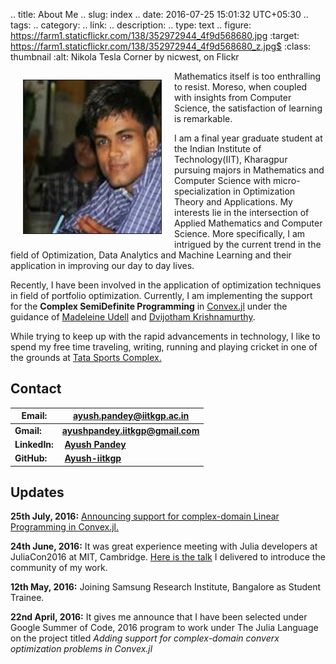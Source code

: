  
.. title: About Me 
.. slug: index
.. date: 2016-07-25 15:01:32 UTC+05:30
.. tags: 
.. category: 
.. link: 
.. description: 
.. type: text
.. figure: https://farm1.staticflickr.com/138/352972944_4f9d568680.jpg
   :target: https://farm1.staticflickr.com/138/352972944_4f9d568680_z.jpg$
   :class: thumbnail
   :alt: Nikola Tesla Corner by nicwest, on Flickr

 
<div>
    <p style="float: left;"><img src="/images/profile.jpg" class="img-circle" height="245px" width="220px" border="1px" style="margin: 0px 20px" ></p>
    <p>Mathematics itself is too enthralling to resist. Moreso, when coupled with insights from Computer Science, the satisfaction of learning is remarkable.


I am a final year graduate student at the Indian Institute of Technology(IIT), Kharagpur pursuing majors in Mathematics and Computer Science with micro-specialization in Optimization Theory and Applications. My interests lie in the intersection of Applied Mathematics and Computer Science. More specifically, I am intrigued by the current trend in the field of Optimization, Data Analytics and Machine Learning and their application in improving our day to day lives. 

Recently, I have been involved in the application of optimization techniques in field of portfolio optimization. Currently, I am implementing the support for the **Complex SemiDefinite Programming** in [Convex.jl](http://convexjl.readthedocs.io/en/latest/) under the guidance of [Madeleine Udell](https://people.orie.cornell.edu/mru8/) and [Dvijotham Krishnamurthy](http://www.its.caltech.edu/~dvij/).

While trying to keep up with the rapid advancements in technology, I like to spend my free time traveling, writing, running and playing cricket in one of the grounds at [Tata Sports Complex.](https://wiki.metakgp.org/w/Tata_Sports_Complex)</p>




## Contact 
**Email:** | **ayush.pandey@iitkgp.ac.in**
------------ | -------------
**Gmail:** | **ayushpandey.iitkgp@gmail.com**
**LinkedIn:** | &nbsp;[**Ayush Pandey**](https://www.linkedin.com/in/ayushiitkgp)
**GitHub:** | &nbsp;[**Ayush-iitkgp**](http://github.com/Ayush-iitkgp)


## Updates

**25th July, 2016:** [Announcing support for complex-domain Linear Programming in Convex.jl.](/posts/announcing-support-for-complex-domain-linear-programs-in-convexjl/)

**24th June, 2016:** It was great experience meeting with Julia developers at JuliaCon2016 at MIT, Cambridge. [Here is the talk](/stories/juliacon-2016-talk/) I delivered to introduce the community of my work.

**12th May, 2016:** Joining Samsung Research Institute, Bangalore as Student Trainee.

**22nd April, 2016:** It gives me announce that I have been selected under Google Summer of Code, 2016 program to work under The Julia Language on the project titled *Adding support for complex-domain converx optimization problems in Convex.jl*

